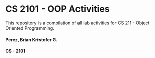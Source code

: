 # CS 2101 - OOP Activities

This repository is a compilation of all lab activities for CS 211 - Object Oriented Programming.

#### Perez, Brian Kristofer G.
#### CS - 2101

